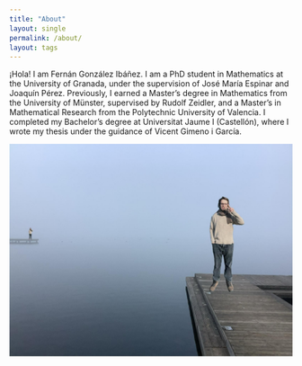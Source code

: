 ```yaml
---
title: "About"
layout: single
permalink: /about/
layout: tags
---
```


¡Hola! I am Fernán González Ibáñez. I am a PhD student in Mathematics at the University of Granada, under the supervision of José María Espinar and Joaquín Pérez. Previously, I earned a Master’s degree in Mathematics from the University of Münster, supervised by Rudolf Zeidler, and a Master’s in Mathematical Research from the Polytechnic University of Valencia. I completed my Bachelor’s degree at Universitat Jaume I (Castellón), where I wrote my thesis under the guidance of Vicent Gimeno i García.


![Me in a lake](./assets/images/distance.jpeg)

